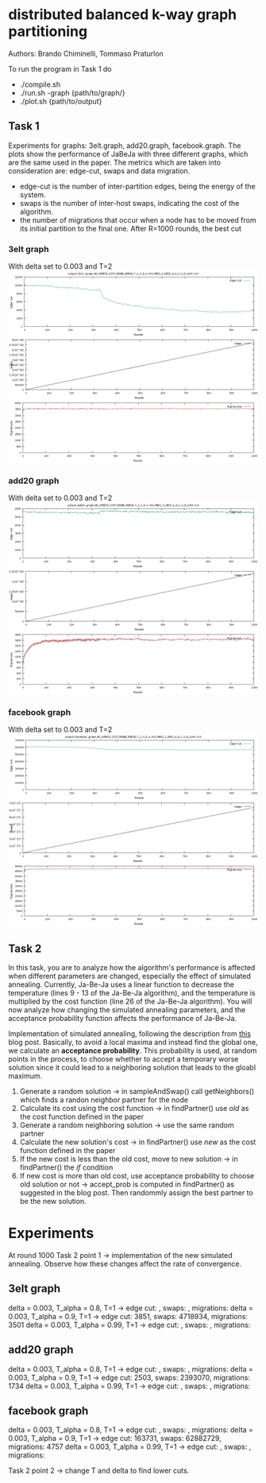 # distributed balanced k-way graph partitioning

Authors: Brando Chiminelli, Tommaso Praturlon

To run the program in Task 1 do
- ./compile.sh
- ./run.sh -graph {path/to/graph/}
- ./plot.sh {path/to/output}

## Task 1 
Experiments for graphs: 3elt.graph, add20.graph, facebook.graph.
The plots show the performance of JaBeJa with three different graphs, which are the same used in the paper.
The metrics which are taken into consideration are: edge-cut, swaps and data migration.
- edge-cut is the number of inter-partition edges, being the energy of the system.
- swaps is the number of inter-host swaps, indicating the cost of the algorithm.
- the number of migrations that occur when a node has to be moved from its initial partition to the final one.
After R=1000 rounds, the best cut

### 3elt graph
With delta set to 0.003 and T=2
![3elt](plots/graph_3elt.png)
### add20 graph
With delta set to 0.003 and T=2
![add20](plots/graph_add20.png)
### facebook graph
With delta set to 0.003 and T=2
![facebook](plots/graph_facebook.png)

## Task 2

In this task, you are to analyze how the algorithm's performance is affected when different parameters are changed, especially the effect of simulated annealing. Currently, Ja-Be-Ja uses a linear function to decrease the temperature (lines 9 - 13 of the Ja-Be-Ja algorithm), and the temperature is multiplied by the cost function (line 26 of the Ja-Be-Ja algorithm). You will now analyze how changing the simulated annealing parameters, and the acceptance probability function affects the performance of Ja-Be-Ja.

Implementation of simulated annealing, following the description from [this](http://katrinaeg.com/simulated-annealing.html) blog post. Basically, to avoid a local maxima and instead find the global one, we calculate an **acceptance probability**. This probability is used, at random points in the process, to choose whether to accept a temporary worse solution since it could lead to a neighboring solution that leads to the gloabl maximum.

1. Generate a random solution -> in sampleAndSwap() call getNeighbors() which finds a randon neighbor partner for the node
2. Calculate its cost using the cost function -> in findPartner() use _old_ as the cost function defined in the paper
3. Generate a random neighboring solution -> use the same random partner
4. Calculate the new solution's cost -> in findPartner() use _new_ as the cost function defined in the paper
5. If the new cost is less than the old cost, move to new solution -> in findPartner() the _if_ condition
6. If new cost is more than old cost, use acceptance probability to choose old solution or not -> accept_prob is computed in findPartner() as suggested in the blog post. Then randommly assign the best partner to be the new solution.

# Experiments
At round 1000
Task 2 point 1 -> implementation of the new simulated annealing. Observe how these changes affect the rate of convergence.
## 3elt graph
delta = 0.003, T_alpha = 0.8, T=1 -> edge cut: , swaps: , migrations: 
delta = 0.003, T_alpha = 0.9, T=1 -> edge cut: 3851, swaps: 4718934, migrations: 3501 
delta = 0.003, T_alpha = 0.99, T=1 -> edge cut: , swaps: , migrations: 
## add20 graph
delta = 0.003, T_alpha = 0.8, T=1 -> edge cut: , swaps: , migrations: 
delta = 0.003, T_alpha = 0.9, T=1 -> edge cut: 2503, swaps: 2393070, migrations: 1734 
delta = 0.003, T_alpha = 0.99, T=1 -> edge cut: , swaps: , migrations: 
## facebook graph
delta = 0.003, T_alpha = 0.8, T=1 -> edge cut: , swaps: , migrations: 
delta = 0.003, T_alpha = 0.9, T=1 -> edge cut: 163731, swaps: 62882729, migrations: 4757
delta = 0.003, T_alpha = 0.99, T=1 -> edge cut: , swaps: , migrations: 


Task 2 point 2 -> change T and delta to find lower cuts. 
